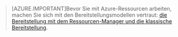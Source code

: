 > [AZURE.IMPORTANT]Bevor Sie mit Azure-Ressourcen arbeiten, machen Sie sich mit den Bereitstellungsmodellen vertraut: [die Bereitstellung mit dem Ressourcen-Manager und die klassische Bereitstellung](../resource-management-deployment-model.md).

<!---HONumber=Sept15_HO3-->